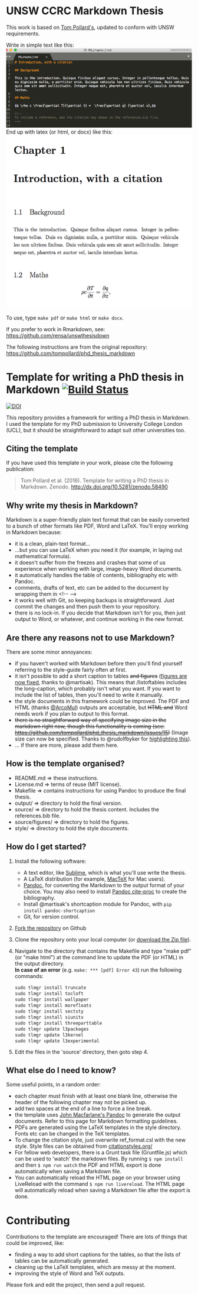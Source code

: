 # UNSW CCRC Markdown Thesis
This work is based on [Tom Pollard's](https://github.com/tompollard), updated to conform with UNSW requirements.

Write in simple text like this:
![markdown example](https://github.com/ArdenB/CCRCexamples/raw/master/markdown_thesis/source/figures/markdown.png)
End up with latex (or html, or docx) like this:
![latex example](https://github.com/ArdenB/CCRCexamples/raw/master/markdown_thesis/source/figures/latex.png)

To use, type `make pdf` or `make html` or `make docx`.

If you prefer to work in Rmarkdown, see: https://github.com/rensa/unswthesisdown

The following instructions are from the original repository: https://github.com/tompollard/phd_thesis_markdown

# Template for writing a PhD thesis in Markdown [![Build Status](https://travis-ci.org/tompollard/phd_thesis_markdown.svg?branch=master)](https://travis-ci.org/tompollard/phd_thesis_markdown)  

[![DOI](https://zenodo.org/badge/doi/10.5281/zenodo.58490.svg)](http://dx.doi.org/10.5281/zenodo.58490)

This repository provides a framework for writing a PhD thesis in Markdown. I used the template for my PhD submission to University College London (UCL), but it should be straightforward to adapt suit other universities too.

## Citing the template

If you have used this template in your work, please cite the following publication:

> Tom Pollard et al. (2016). Template for writing a PhD thesis in Markdown. Zenodo. http://dx.doi.org/10.5281/zenodo.58490

## Why write my thesis in Markdown?

Markdown is a super-friendly plain text format that can be easily converted to a bunch of other formats like PDF, Word and LaTeX. You'll enjoy working in Markdown because:
- it is a clean, plain-text format...
- ...but you can use LaTeX when you need it (for example, in laying out mathematical formula).
- it doesn't suffer from the freezes and crashes that some of us experience when working with large, image-heavy Word documents.
- it automatically handles the table of contents, bibliography etc with Pandoc.
- comments, drafts of text, etc can be added to the document by wrapping them in &lt;!--  --&gt;
- it works well with Git, so keeping backups is straightforward. Just commit the changes and then push them to your repository.
- there is no lock-in. If you decide that Markdown isn't for you, then just output to Word, or whatever, and continue working in the new format.

## Are there any reasons not to use Markdown?

There are some minor annoyances:
- if you haven't worked with Markdown before then you'll find yourself referring to the style-guide fairly often at first.
- it isn't possible to add a short caption to tables ~~and figures~~ ([figures are now fixed](https://github.com/tompollard/phd_thesis_markdown/pull/47), thanks to @martisak). This means that /listoftables includes the long-caption, which probably isn't what you want. If you want to include the list of tables, then you'll need to write it manually.
- the style documents in this framework could be improved. The PDF and HTML (thanks [@ArcoMul](https://github.com/ArcoMul)) outputs are acceptable, but ~~HTML and~~ Word needs work if you plan to output to this format.  
- ~~there is no straightforward way of specifying image size in the markdown right now, though this functionality is coming (see: https://github.com/tompollard/phd_thesis_markdown/issues/15)~~ (Image size can now be specified. Thanks to @rudolfbyker for [highlighting this](https://github.com/tompollard/phd_thesis_markdown/issues/15)).
- ... if there are more, please add them here.

## How is the template organised?

- README.md => these instructions.
- License.md => terms of reuse (MIT license).
- Makefile => contains instructions for using Pandoc to produce the final thesis.
- output/ => directory to hold the final version.
- source/ => directory to hold the thesis content. Includes the references.bib file.
- source/figures/ => directory to hold the figures.
- style/ => directory to hold the style documents.

## How do I get started?

1. Install the following software:
    - A text editor, like [Sublime](https://www.sublimetext.com/), which is what you'll use write the thesis.  
    - A LaTeX distribution (for example, [MacTeX](https://tug.org/mactex/) for Mac users).
    - [Pandoc](http://johnmacfarlane.net/pandoc), for converting the Markdown to the output format of your choice.  You may also need to install [Pandoc cite-proc](http://pandoc.org/demo/example19/Extension-citations.html) to create the bibliography.
    - Install @martisak's shortcaption module for Pandoc, with `pip install pandoc-shortcaption`
    - Git, for version control.
2. [Fork the repository](https://github.com/tompollard/phd_thesis_markdown/fork) on Github  
3. Clone the repository onto your local computer (or [download the Zip file](https://github.com/tompollard/phd_thesis_markdown/archive/master.zip)).  
4. Navigate to the directory that contains the Makefile and type "make pdf" (or "make html") at the command line to update the PDF (or HTML) in the output directory.  
**In case of an error** (e.g. `make: *** [pdf] Error 43`) run the following commands:  
    ```
    sudo tlmgr install truncate
    sudo tlmgr install tocloft
    sudo tlmgr install wallpaper
    sudo tlmgr install morefloats
    sudo tlmgr install sectsty
    sudo tlmgr install siunitx
    sudo tlmgr install threeparttable
    sudo tlmgr update l3packages
    sudo tlmgr update l3kernel
    sudo tlmgr update l3experimental
    ```
    
5. Edit the files in the 'source' directory, then goto step 4.  

## What else do I need to know?

Some useful points, in a random order:
- each chapter must finish with at least one blank line, otherwise the header of the following chapter may not be picked up.
- add two spaces at the end of a line to force a line break.
- the template uses [John Macfarlane's Pandoc](http://johnmacfarlane.net/pandoc/README.html) to generate the output documents. Refer to this page for Markdown formatting guidelines.
- PDFs are generated using the LaTeX templates in the style directory. Fonts etc can be changed in the TeX templates.
- To change the citation style, just overwrite ref_format.csl with the new style. Style files can be obtained from [citationstyles.org/](http://citationstyles.org/)
- For fellow web developers, there is a Grunt task file (Gruntfile.js) which can be used to 'watch' the markdown files. By running `$ npm install` and then `$ npm run watch` the PDF and HTML export is done automatically when saving a Markdown file.
- You can automatically reload the HTML page on your browser using LiveReload with the command `$ npm run livereload`. The HTML page will automatically reload when saving a Markdown file after the export is done.

# Contributing

Contributions to the template are encouraged! There are lots of things that could be improved, like:
- finding a way to add short captions for the tables, so that the lists of tables can be automatically generated.
- cleaning up the LaTeX templates, which are messy at the moment.
- improving the style of Word and TeX outputs.

Please fork and edit the project, then send a pull request.
